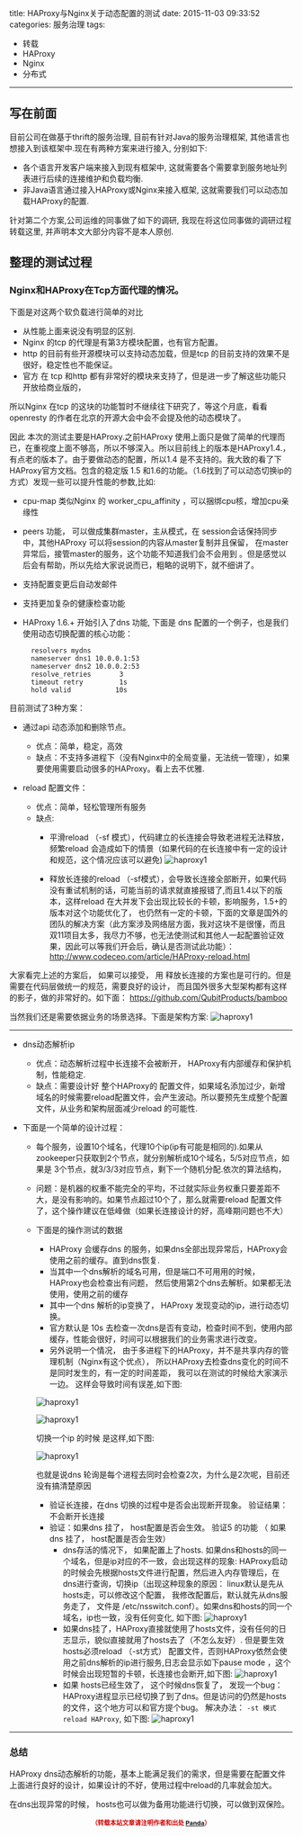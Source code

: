 title: HAProxy与Nginx关于动态配置的测试
date: 2015-11-03 09:33:52
categories: 服务治理
tags: 
- 转载
- HAProxy
- Nginx
- 分布式
---

## 写在前面

目前公司在做基于thrift的服务治理, 目前有针对Java的服务治理框架, 其他语言也想接入到该框架中.现在有两种方案来进行接入, 分别如下:

* 各个语言开发客户端来接入到现有框架中, 这就需要各个需要拿到服务地址列表进行后续的连接维护和负载均衡.
* 非Java语言通过接入HAProxy或Nginx来接入框架, 这就需要我们可以动态加载HAProxy的配置.

<!--more-->

针对第二个方案,公司运维的同事做了如下的调研, 我现在将这位同事做的调研过程转载这里, 并声明本文大部分内容不是本人原创.	

## 整理的测试过程

### Nginx和HAProxy在Tcp方面代理的情况。
下面是对这两个软负载进行简单的对比

* 从性能上面来说没有明显的区别.
* Nginx 的tcp 的代理是有第3方模块配置，也有官方配置。
* http 的目前有些开源模块可以支持动态加载，但是tcp 的目前支持的效果不是很好，稳定性也不能保证。
* 官方 在 tcp 和http 都有非常好的模块来支持了，但是进一步了解这些功能只开放给商业版的，
 
所以Nginx 在tcp 的这块的功能暂时不继续往下研究了，等这个月底，看看 openresty 的作者在北京的开源大会中会不会提及他的动态模块了。

因此 本次的测试主要是HAProxy.之前HAProxy 使用上面只是做了简单的代理而已，在重视度上面不够高，所以不够深入。所以目前线上的版本是HAProxy1.4.，有点老的版本了。由于要做动态的配置，所以1.4 是不支持的。我大致的看了下HAProxy官方文档。包含的稳定版 1.5 和1.6的功能。（1.6找到了可以动态切换ip的方式）发现一些可以提升性能的参数,比如:

* cpu-map 类似Nginx 的 worker_cpu_affinity   ，可以捆绑cpu核，增加cpu亲缘性
* peers 功能， 可以做成集群master，主从模式，在 session会话保持同步中，其他HAProxy 可以将session的内容从master复制并且保留， 在master异常后，接管master的服务，这个功能不知道我们会不会用到 。但是感觉以后会有帮助，所以先给大家说说而已，粗略的说明下，就不细讲了。
* 支持配置变更后自动发邮件
* 支持更加复杂的健康检查功能
* HAProxy 1.6.+ 开始引入了dns 功能, 下面是 dns 配置的一个例子，也是我们使用动态切换配置的核心功能： 

  ```
	resolvers mydns
	nameserver dns1 10.0.0.1:53
	nameserver dns2 10.0.0.2:53
	resolve_retries       3
	timeout retry         1s
	hold valid           10s
	```

目前测试了3种方案：
	
* 通过api 动态添加和删除节点。
	* 优点：简单，稳定，高效
 	* 缺点：不支持多进程下（没有Nginx中的全局变量，无法统一管理），如果要使用需要启动很多的HAProxy。看上去不优雅.

* reload 配置文件：
	* 优点：简单，轻松管理所有服务
  	* 缺点:
  		* 平滑reload （-sf 模式），代码建立的长连接会导致老进程无法释放，频繁reload 会造成如下的情景（如果代码的在长连接中有一定的设计和规范，这个情况应该可以避免)
  		![haproxy1](http://siye1982.github.io/img/blog/haproxy/haproxy1.png)
  		
		* 释放长连接的reload  （-sf模式），会导致长连接全部断开，如果代码没有重试机制的话，可能当前的请求就直接报错了,而且1.4以下的版本，这样reload 在大并发下会出现比较长的卡顿，影响服务，1.5+的版本对这个功能优化了， 也仍然有一定的卡顿，下面的文章是国外的团队的解决方案（此方案涉及网络层方面，我对这块不是很懂，而且双11项目太多，我尽力不够，也无法使测试和其他人一起配置验证效果，因此可以等我们开会后，确认是否测试此功能）：
		  http://www.codeceo.com/article/HAProxy-reload.html
               
大家看完上述的方案后， 如果可以接受， 用 释放长连接的方案也是可行的。但是需要在代码层做统一的规范，需要良好的设计， 而且国外很多大型架构都有这样的影子，做的非常好的。如下面：
https://github.com/QubitProducts/bamboo

当然我们还是需要依据业务的场景选择。下面是架构方案:
![haproxy1](http://siye1982.github.io/img/blog/haproxy/haproxy2.png)

----

* dns动态解析ip
	* 优点：动态解析过程中长连接不会被断开， HAProxy有内部缓存和保护机制，性能稳定.
	* 缺点：需要设计好 整个HAProxy的 配置文件，如果域名添加过少，新增域名的时候需要reload配置文件，会产生波动。所以要预先生成整个配置文件，从业务和架构层面减少reload 的可能性.

* 下面是一个简单的设计过程：
	* 每个服务，设置10个域名，代理10个ip(ip有可能是相同的).如果从zookeeper只获取到2个节点，就分别解析成10个域名，5/5对应节点，如果是 3个节点，就3/3/3对应节点，剩下一个随机分配.依次的算法结构， 
	* 问题：是机器的权重不能完全的平均，不过就实际业务权重只要差距不大，是没有影响的。如果节点超过10个了，那么就需要reload 配置文件了，这个操作建议在低峰做（如果长连接设计的好，高峰期问题也不大）
  	* 下面是的操作测试的数据
		* HAProxy 会缓存dns 的服务，如果dns全部出现异常后，HAProxy会使用之前的缓存。直到dns恢复.
		* 当其中一个dns解析的域名可用，但是端口不可用用的时候， HAProxy也会检查出有问题，
然后使用第2个dns去解析。如果都无法使用，使用之前的缓存
		* 其中一个dns 解析的ip变换了， HAProxy 发现变动的ip，进行动态切换。
    	* 官方默认是 10s 去检查一次dns是否有变动，检查时间不到，使用内部缓存，性能会很好，时间可以根据我们的业务需求进行改变。
     	* 另外说明一个情况， 由于多进程下的HAProxy，并不是共享内存的管理机制（Nginx有这个优点），
所以HAProxy去检查dns变化的时间不是同时发生的，有一定的时间差距， 我可以在测试的时候给大家演示一边。 这样会导致时间有误差,如下图:

		![haproxy1](http://siye1982.github.io/img/blog/haproxy/haproxy3.png)
		
		![haproxy1](http://siye1982.github.io/img/blog/haproxy/haproxy4.png)

		切换一个ip 的时候 是这样,如下图:
		
		![haproxy1](http://siye1982.github.io/img/blog/haproxy/haproxy5.png)

		也就是说dns 轮询是每个进程去同时会检查2次，为什么是2次呢，目前还没有搞清楚原因
 
  		* 验证长连接，在dns 切换的过程中是否会出现断开现象。
        验证结果：不会断开长连接
  		* 验证：如果dns 挂了， host配置是否会生效。
验证5  的功能 （ 如果dns 挂了， host配置是否会生效）
			* dns存活的情况下， 如果配置上了hosts. 如果dns和hosts的同一个域名，但是ip对应的不一致，会出现这样的现象: HAProxy启动的时候会先根据hosts文件进行配置，然后进入内存管理后，在dns进行查询，切换ip（出现这种现象的原因： linux默认是先从hosts走，可以修改这个配置， 我修改配置后，默认就先从dns服务走了， 文件是 /etc/nsswitch.conf）。如果dns和hosts的同一个域名，ip也一致，没有任何变化, 如下图: 
			![haproxy1](http://siye1982.github.io/img/blog/haproxy/haproxy6.png)
			* 如果dns挂了，HAProxy直接就使用了hosts文件，没有任何的日志显示，貌似直接就用了hosts去了（不怎么友好）. 但是要生效hosts必须reload （-st方式） 配置文件，否则HAProxy依然会使用之前dns解析的ip进行服务,日志会显示如下pause mode ，这个时候会出现短暂的卡顿，长连接也会断开,如下图:
     		![haproxy1](http://siye1982.github.io/img/blog/haproxy/haproxy7.png)
			* 如果 hosts已经生效了， 这个时候dns恢复了， 发现一个bug：HAProxy进程显示已经切换了到了dns。但是访问的仍然是hosts的文件，这个地方可以和官方提个bug。
			解决办法： ```-st 模式reload HAProxy```, 如下图:
			![haproxy1](http://siye1982.github.io/img/blog/haproxy/haproxy8.png)
			
			
----

### 总结
HAProxy dns动态解析的功能，基本上能满足我们的需求，但是需要在配置文件上面进行良好的设计，如果设计的不好，使用过程中reload的几率就会加大。

在dns出现异常的时候， hosts也可以做为备用功能进行切换，可以做到双保险。



<div style="margin-top: 15px; font-size: 11px;color: #cc0000;"><p align="center"><strong>（转载本站文章请注明作者和出处 <a href="http://siye1982.github.io">Panda</a>）</strong></p></div>

